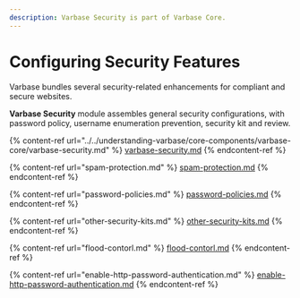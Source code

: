 ```yaml
---
description: Varbase Security is part of Varbase Core.
---
```


# Configuring Security Features

Varbase bundles several security-related enhancements for compliant and secure websites.

**Varbase Security** module assembles general security configurations, with password policy, username enumeration prevention, security kit and review.

{% content-ref url="../../understanding-varbase/core-components/varbase-core/varbase-security.md" %}
[varbase-security.md](../../understanding-varbase/core-components/varbase-core/varbase-security.md)
{% endcontent-ref %}

{% content-ref url="spam-protection.md" %}
[spam-protection.md](spam-protection.md)
{% endcontent-ref %}

{% content-ref url="password-policies.md" %}
[password-policies.md](password-policies.md)
{% endcontent-ref %}

{% content-ref url="other-security-kits.md" %}
[other-security-kits.md](other-security-kits.md)
{% endcontent-ref %}

{% content-ref url="flood-contorl.md" %}
[flood-contorl.md](flood-contorl.md)
{% endcontent-ref %}

{% content-ref url="enable-http-password-authentication.md" %}
[enable-http-password-authentication.md](enable-http-password-authentication.md)
{% endcontent-ref %}
